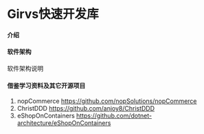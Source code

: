# Girvs快速开发库

#### 介绍

#### 软件架构
软件架构说明



#### 借鉴学习资料及其它开源项目

1.  nopCommerce   https://github.com/nopSolutions/nopCommerce
2.  ChristDDD https://github.com/anjoy8/ChristDDD
3.  eShopOnContainers https://github.com/dotnet-architecture/eShopOnContainers
